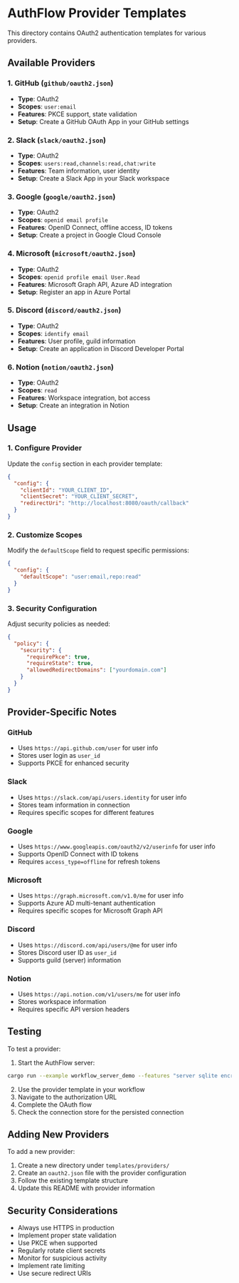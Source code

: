 # AuthFlow Provider Templates

This directory contains OAuth2 authentication templates for various providers.

## Available Providers

### 1. GitHub (`github/oauth2.json`)
- **Type**: OAuth2
- **Scopes**: `user:email`
- **Features**: PKCE support, state validation
- **Setup**: Create a GitHub OAuth App in your GitHub settings

### 2. Slack (`slack/oauth2.json`)
- **Type**: OAuth2
- **Scopes**: `users:read,channels:read,chat:write`
- **Features**: Team information, user identity
- **Setup**: Create a Slack App in your Slack workspace

### 3. Google (`google/oauth2.json`)
- **Type**: OAuth2
- **Scopes**: `openid email profile`
- **Features**: OpenID Connect, offline access, ID tokens
- **Setup**: Create a project in Google Cloud Console

### 4. Microsoft (`microsoft/oauth2.json`)
- **Type**: OAuth2
- **Scopes**: `openid profile email User.Read`
- **Features**: Microsoft Graph API, Azure AD integration
- **Setup**: Register an app in Azure Portal

### 5. Discord (`discord/oauth2.json`)
- **Type**: OAuth2
- **Scopes**: `identify email`
- **Features**: User profile, guild information
- **Setup**: Create an application in Discord Developer Portal

### 6. Notion (`notion/oauth2.json`)
- **Type**: OAuth2
- **Scopes**: `read`
- **Features**: Workspace integration, bot access
- **Setup**: Create an integration in Notion

## Usage

### 1. Configure Provider
Update the `config` section in each provider template:

```json
{
  "config": {
    "clientId": "YOUR_CLIENT_ID",
    "clientSecret": "YOUR_CLIENT_SECRET",
    "redirectUri": "http://localhost:8080/oauth/callback"
  }
}
```

### 2. Customize Scopes
Modify the `defaultScope` field to request specific permissions:

```json
{
  "config": {
    "defaultScope": "user:email,repo:read"
  }
}
```

### 3. Security Configuration
Adjust security policies as needed:

```json
{
  "policy": {
    "security": {
      "requirePkce": true,
      "requireState": true,
      "allowedRedirectDomains": ["yourdomain.com"]
    }
  }
}
```

## Provider-Specific Notes

### GitHub
- Uses `https://api.github.com/user` for user info
- Stores user login as `user_id`
- Supports PKCE for enhanced security

### Slack
- Uses `https://slack.com/api/users.identity` for user info
- Stores team information in connection
- Requires specific scopes for different features

### Google
- Uses `https://www.googleapis.com/oauth2/v2/userinfo` for user info
- Supports OpenID Connect with ID tokens
- Requires `access_type=offline` for refresh tokens

### Microsoft
- Uses `https://graph.microsoft.com/v1.0/me` for user info
- Supports Azure AD multi-tenant authentication
- Requires specific scopes for Microsoft Graph API

### Discord
- Uses `https://discord.com/api/users/@me` for user info
- Stores Discord user ID as `user_id`
- Supports guild (server) information

### Notion
- Uses `https://api.notion.com/v1/users/me` for user info
- Stores workspace information
- Requires specific API version headers

## Testing

To test a provider:

1. Start the AuthFlow server:
```bash
cargo run --example workflow_server_demo --features "server sqlite encryption"
```

2. Use the provider template in your workflow
3. Navigate to the authorization URL
4. Complete the OAuth flow
5. Check the connection store for the persisted connection

## Adding New Providers

To add a new provider:

1. Create a new directory under `templates/providers/`
2. Create an `oauth2.json` file with the provider configuration
3. Follow the existing template structure
4. Update this README with provider information

## Security Considerations

- Always use HTTPS in production
- Implement proper state validation
- Use PKCE when supported
- Regularly rotate client secrets
- Monitor for suspicious activity
- Implement rate limiting
- Use secure redirect URIs
